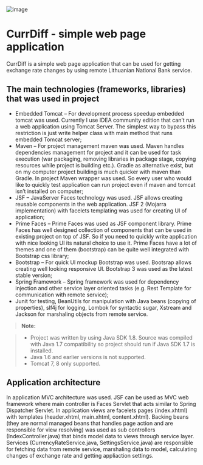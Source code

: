 ![image](https://travis-ci.org/viktornar/currdiff.svg?branch=master)

CurrDiff - simple web page application
===================
CurrDiff is a simple web page application that can be used for getting exchange rate changes by using remote Lithuanian National Bank service.

The main technologies (frameworks, libraries) that was used in project
-------------
- Embedded Tomcat – For development process speedup embedded tomcat was used. Currently I use IDEA community edition that can’t run a web application using Tomcat Server. The simplest way to bypass this restriction is just write helper class with main method that runs embedded Tomcat server;
- Maven – For project management maven was used. Maven handles dependencies management for project and it can be used for task execution (war packaging, removing libraries in package stage, copying resources while project is building etc.). Gradle as alternative exist, but on my computer project building is much quicker with maven than Gradle. In project Maven wrapper was used. So every user who would like to quickly test application can run project even if maven and tomcat isn’t installed on computer;
- JSF – JavaServer Faces technology was used. JSF allows creating reusable components in the web application. JSF 2 (Mojarra implementation) with facelets templating was used for creating UI of application;
- Prime Faces – Prime Faces was used as JSF component library. Prime Faces has well designed collection of components that can be used in existing project on top of JSF. So if you need to quickly write application with nice looking UI its natural choice to use it. Prime Faces have a lot of themes and one of them (bootstrap) can be quite well integrated with Bootstrap css library;
- Bootstrap – For quick UI mockup Bootstrap was used. Bootsrap allows creating well looking responsive UI.  Bootstrap 3 was used as the latest stable version;
- Spring Framework – Spring framework was used for dependency injection and other service layer oriented tasks (e.g. Rest Template for communication with remote service);
- Junit for testing, BeanUtils for manipulation with Java beans (copying of properties), slf4j for logging, Lombok for syntactic sugar, Xstream and Jackson for marshaling objects from remote service.

> **Note:**

> - Project was written by using Java SDK 1.8. Source was compiled with Java 1.7 compatibility so project should run if Java SDK 1.7  is installed.
> - Java 1.6 and earlier versions is not supported. 
> - Tomcat 7, 8 only supported.

Application architecture
-------------
In application MVC architecture was used. JSF can be used as MVC web framework where main controller is Faces Servlet that acts similar to Spring Dispatcher Servlet. In application views are facelets pages (index.xhtml) with templates (header.xhtml, main.xhtml, content.xhtml). Backing beans (they are normal managed beans that handles page action and are responsible for view resolving) was used as sub controllers (IndexController.java) that binds model data to views through service layer. Services (CurrencyRateService.java, SettingsService.java) are responsible for fetching data from remote service, marshaling data to model, calculating changes of exchange rate and getting appliaction settings.